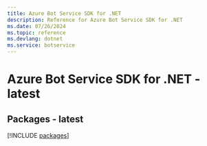 ```yaml
---
title: Azure Bot Service SDK for .NET
description: Reference for Azure Bot Service SDK for .NET
ms.date: 07/26/2024
ms.topic: reference
ms.devlang: dotnet
ms.service: botservice
---
```

# Azure Bot Service SDK for .NET - latest
## Packages - latest
[!INCLUDE [packages](bot-service-index.md)]
